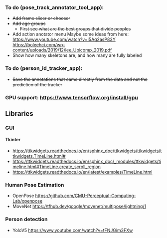 ### To do (pose_track_annotator_tool_app):

- ~~Add frame slicer or chooser~~
- ~~Add age groups~~
    - ~~First see what are the best groups that divide peoples~~
- Add action anotator menu
    Maybe some ideas from here: https://www.youtube.com/watch?v=I5Aq2asP83Y
    https://boleehci.com/wp-content/uploads/2019/12/lee_Ubicomp_2019.pdf
- Show how many skeletons are, and how many are fully labeled


### To do (person_id_tracker_app):

- ~~Save the annotations that came directly from the data and not the prediction of the tracker~~

### GPU support: https://www.tensorflow.org/install/gpu

## Libraries

### GUI
#### Tkinter
- https://ttkwidgets.readthedocs.io/en/sphinx_doc/ttkwidgets/ttkwidgets/ttkwidgets.TimeLine.html#
- https://ttkwidgets.readthedocs.io/en/sphinx_doc/_modules/ttkwidgets/timeline.html#TimeLine.create_scroll_region
- https://ttkwidgets.readthedocs.io/en/latest/examples/TimeLine.html

### Human Pose Estimation
- OpenPose https://github.com/CMU-Perceptual-Computing-Lab/openpose
- MoveNet https://tfhub.dev/google/movenet/multipose/lightning/1

### Person detection
- YoloV5 https://www.youtube.com/watch?v=tFNJGim3FXw